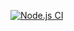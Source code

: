 [![Node.js CI](https://github.com/VikkiNau/nodejsapp/actions/workflows/nodejs.yml/badge.svg?branch=main&event=push)](https://github.com/VikkiNau/nodejsapp/actions/workflows/nodejs.yml)
